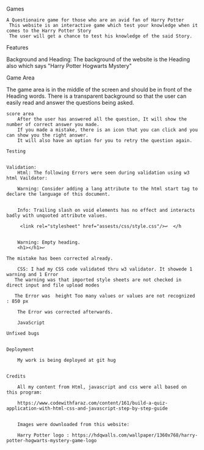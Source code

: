 Games

    A Questionaire game for those who are an avid fan of Harry Potter
     This website is an interactive game which test your knowledge when it comes to the Harry Potter Story
     The user will get a chance to test his knowledge of the said Story. 
     
     
Features

Background and Heading: The background of the website is the Heading also which says
"Harry Potter Hogwarts Mystery"

Game Area
    
   The game area is in the middle of the screen and should be in front of the Heading words.
   There is a transparent background so that the user
   can easily read and answer the questions being asked.
   
    score area
        After the user has answered all the question, It will show the number of correct answer you made. 
        If you made a mistake, there is an icon that you can click and you can show you the right answer.
        It will also have an option for you to retry the question again.

    Testing


    Validation:
        Html: The following Errors were seen during validation using w3 html Vaildator:
        
        Warning: Consider adding a lang attribute to the html start tag to declare the language of this document.


        Info: Trailing slash on void elements has no effect and interacts badly with unquoted attribute values.

         <link rel="stylesheet" href="assests/css/style.css"/>↩  </h


        Warning: Empty heading.
        <h1></h1>↩

    The mistake has been corrected already.
    
        CSS: I had my CSS code validated thru w3 validator. It showede 1 warning and 1 Error
       The warning was that imported style sheets are not checked in direct input and file upload modes

       The Error was  height Too many values or values are not recognized : 850 px

        The Error was corrected afterwards.

        JavaScript

    Unfixed bugs


    Deployment
        
        My work is being deployed at git hug


    Credits

        All my content from Html, javascript and css were all based on this program:
        
        https://www.codewithfaraz.com/content/161/build-a-quiz-application-with-html-css-and-javascript-step-by-step-guide

        
        Images were downloaded from this website:
    
        Harry Potter logo : https://hdqwalls.com/wallpaper/1360x768/harry-potter-hogwarts-mystery-game-logo
